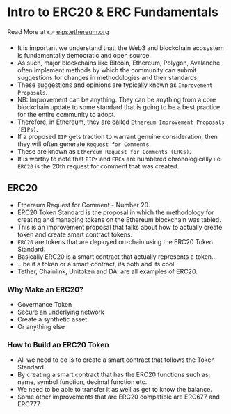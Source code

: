 # Intro to ERC20 & ERC Fundamentals

Read More at 👉 [eips.ethereum.org](https://eips.ethereum.org/EIPS/eip-20)

- It is important we understand that, the Web3 and blockchain ecosystem is fundamentally democratic and open source.
- As such, major blockchains like Bitcoin, Ethereum, Polygon, Avalanche often implement methods by which the community can submit suggestions for changes in methodologies and their standards.
- These suggestions and opinions are typically known as `Improvement Proposals`.
- NB: Improvement can be anything. They can be anything from a core blockchain update to some standard that is going to be a best practice for the entire community to adopt.
- Therefore, in Ethereum, they are called `Ethereum Improvement Proposals (EIPs)`.
- If a proposed `EIP` gets traction to warrant genuine consideration, then they will often generate `Request for Comments`.
- These are known as `Ethereum Request for Comments (ERCs)`.
- It is worthy to note that `EIPs` and `ERCs` are numbered chronologically i.e `ERC20` is the 20th request for comment that was created.

## ERC20

- Ethereum Request for Comment - Number 20.
- ERC20 Token Standard is the proposal in which the methodology for creating and managing tokens on the Ethereum blockchain was tabled.
- This is an improvement proposal that talks about how to actually create token and create smart contract tokens.
- `ERC20` are tokens that are deployed on-chain using the ERC20 Token Standard.
- Basically ERC20 is a smart contract that actually represents a token...
- ...be it a token or a smart contract, its both and its cool.
- Tether, Chainlink, Unitoken and DAI are all examples of ERC20.

### Why Make an ERC20?

- Governance Token
- Secure an underlying network
- Create a synthetic asset
- Or anything else

### How to Build an ERC20 Token

- All we need to do is to create a smart contract that follows the Token Standard.
- By creating a smart contract that has the ERC20 functions such as; name, symbol function, decimal function etc.
- We need to be able to transfer it as well as get to know the balance.
- Some other improvements that are ERC20 compatible are ERC677 and ERC777.
